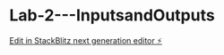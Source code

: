 # Lab-2---InputsandOutputs

[Edit in StackBlitz next generation editor ⚡️](https://stackblitz.com/~/github.com/mcmu3260/Lab-2---InputsandOutputs)